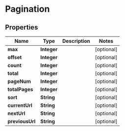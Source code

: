 
# Pagination

## Properties
Name | Type | Description | Notes
------------ | ------------- | ------------- | -------------
**max** | **Integer** |  |  [optional]
**offset** | **Integer** |  |  [optional]
**count** | **Integer** |  |  [optional]
**total** | **Integer** |  |  [optional]
**pageNum** | **Integer** |  |  [optional]
**totalPages** | **Integer** |  |  [optional]
**sort** | **String** |  |  [optional]
**currentUrl** | **String** |  |  [optional]
**nextUrl** | **String** |  |  [optional]
**previousUrl** | **String** |  |  [optional]



